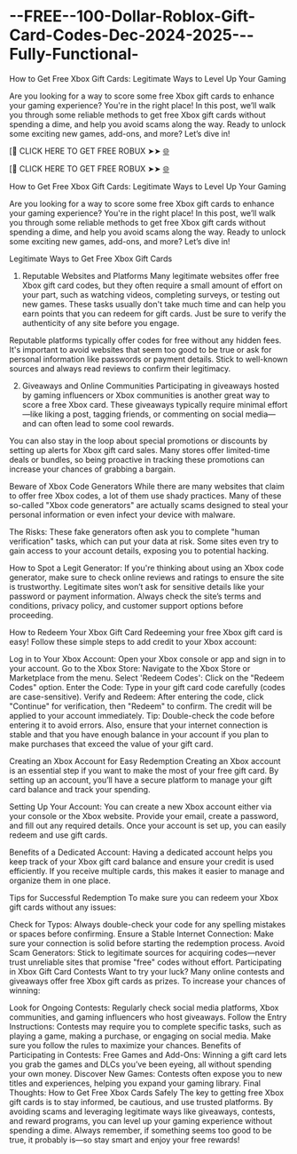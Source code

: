 # --FREE--100-Dollar-Roblox-Gift-Card-Codes-Dec-2024-2025---Fully-Functional-

How to Get Free Xbox Gift Cards: Legitimate Ways to Level Up Your Gaming

Are you looking for a way to score some free Xbox gift cards to enhance your gaming experience? You're in the right place! In this post, we’ll walk you through some reliable methods to get free Xbox gift cards without spending a dime, and help you avoid scams along the way. Ready to unlock some exciting new games, add-ons, and more? Let’s dive in!

[🔴 CLICK HERE TO GET FREE  ROBUX ➤➤ [🌐](  https://gettrendd.com/roblox-1)

[🔴 CLICK HERE TO GET FREE  ROBUX ➤➤ [🌐](  https://gettrendd.com/roblox-1)


How to Get Free Xbox Gift Cards: Legitimate Ways to Level Up Your Gaming

Are you looking for a way to score some free Xbox gift cards to enhance your gaming experience? You're in the right place! In this post, we’ll walk you through some reliable methods to get free Xbox gift cards without spending a dime, and help you avoid scams along the way. Ready to unlock some exciting new games, add-ons, and more? Let’s dive in!

Legitimate Ways to Get Free Xbox Gift Cards
1. Reputable Websites and Platforms
Many legitimate websites offer free Xbox gift card codes, but they often require a small amount of effort on your part, such as watching videos, completing surveys, or testing out new games. These tasks usually don't take much time and can help you earn points that you can redeem for gift cards. Just be sure to verify the authenticity of any site before you engage.

Reputable platforms typically offer codes for free without any hidden fees. It's important to avoid websites that seem too good to be true or ask for personal information like passwords or payment details. Stick to well-known sources and always read reviews to confirm their legitimacy.

2. Giveaways and Online Communities
Participating in giveaways hosted by gaming influencers or Xbox communities is another great way to score a free Xbox card. These giveaways typically require minimal effort—like liking a post, tagging friends, or commenting on social media—and can often lead to some cool rewards.

You can also stay in the loop about special promotions or discounts by setting up alerts for Xbox gift card sales. Many stores offer limited-time deals or bundles, so being proactive in tracking these promotions can increase your chances of grabbing a bargain.

Beware of Xbox Code Generators
While there are many websites that claim to offer free Xbox codes, a lot of them use shady practices. Many of these so-called "Xbox code generators" are actually scams designed to steal your personal information or even infect your device with malware.

The Risks: These fake generators often ask you to complete "human verification" tasks, which can put your data at risk. Some sites even try to gain access to your account details, exposing you to potential hacking.

How to Spot a Legit Generator: If you're thinking about using an Xbox code generator, make sure to check online reviews and ratings to ensure the site is trustworthy. Legitimate sites won’t ask for sensitive details like your password or payment information. Always check the site’s terms and conditions, privacy policy, and customer support options before proceeding.

How to Redeem Your Xbox Gift Card
Redeeming your free Xbox gift card is easy! Follow these simple steps to add credit to your Xbox account:

Log in to Your Xbox Account: Open your Xbox console or app and sign in to your account.
Go to the Xbox Store: Navigate to the Xbox Store or Marketplace from the menu.
Select 'Redeem Codes': Click on the "Redeem Codes" option.
Enter the Code: Type in your gift card code carefully (codes are case-sensitive).
Verify and Redeem: After entering the code, click "Continue" for verification, then "Redeem" to confirm. The credit will be applied to your account immediately.
Tip: Double-check the code before entering it to avoid errors. Also, ensure that your internet connection is stable and that you have enough balance in your account if you plan to make purchases that exceed the value of your gift card.

Creating an Xbox Account for Easy Redemption
Creating an Xbox account is an essential step if you want to make the most of your free gift card. By setting up an account, you’ll have a secure platform to manage your gift card balance and track your spending.

Setting Up Your Account: You can create a new Xbox account either via your console or the Xbox website. Provide your email, create a password, and fill out any required details. Once your account is set up, you can easily redeem and use gift cards.

Benefits of a Dedicated Account: Having a dedicated account helps you keep track of your Xbox gift card balance and ensure your credit is used efficiently. If you receive multiple cards, this makes it easier to manage and organize them in one place.

Tips for Successful Redemption
To make sure you can redeem your Xbox gift cards without any issues:

Check for Typos: Always double-check your code for any spelling mistakes or spaces before confirming.
Ensure a Stable Internet Connection: Make sure your connection is solid before starting the redemption process.
Avoid Scam Generators: Stick to legitimate sources for acquiring codes—never trust unreliable sites that promise "free" codes without effort.
Participating in Xbox Gift Card Contests
Want to try your luck? Many online contests and giveaways offer free Xbox gift cards as prizes. To increase your chances of winning:

Look for Ongoing Contests: Regularly check social media platforms, Xbox communities, and gaming influencers who host giveaways.
Follow the Entry Instructions: Contests may require you to complete specific tasks, such as playing a game, making a purchase, or engaging on social media. Make sure you follow the rules to maximize your chances.
Benefits of Participating in Contests:
Free Games and Add-Ons: Winning a gift card lets you grab the games and DLCs you’ve been eyeing, all without spending your own money.
Discover New Games: Contests often expose you to new titles and experiences, helping you expand your gaming library.
Final Thoughts: How to Get Free Xbox Cards Safely
The key to getting free Xbox gift cards is to stay informed, be cautious, and use trusted platforms. By avoiding scams and leveraging legitimate ways like giveaways, contests, and reward programs, you can level up your gaming experience without spending a dime. Always remember, if something seems too good to be true, it probably is—so stay smart and enjoy your free rewards!
